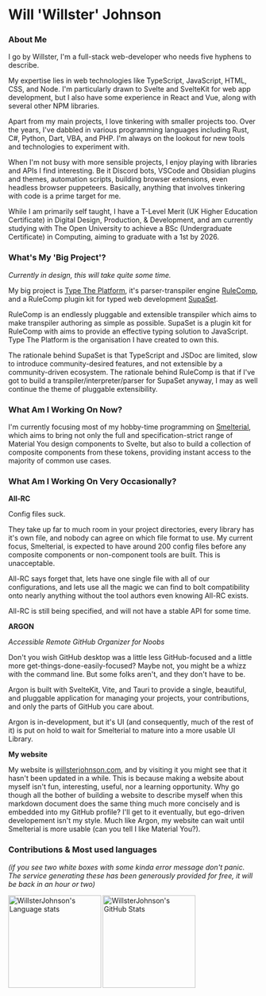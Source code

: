 # Will 'Willster' Johnson

### About Me

I go by Willster, I'm a full-stack web-developer who needs five hyphens to describe.

My expertise lies in web technologies like TypeScript, JavaScript, HTML, CSS, and Node. I'm particularly drawn to Svelte and SvelteKit for web app development, but I also have some experience in React and Vue, along with several other NPM libraries.

Apart from my main projects, I love tinkering with smaller projects too. Over the years, I've dabbled in various programming languages including Rust, C#, Python, Dart, VBA, and PHP. I'm always on the lookout for new tools and technologies to experiment with.

When I'm not busy with more sensible projects, I enjoy playing with libraries and APIs I find interesting. Be it Discord bots, VSCode and Obsidian plugins and themes, automation scripts, building browser extensions, even headless browser puppeteers. Basically, anything that involves tinkering with code is a prime target for me.

While I am primarily self taught, I have a T-Level Merit (UK Higher Education Certificate) in Digital Design, Production, & Development, and am currently studying with The Open University to achieve a BSc (Undergraduate Certificate) in Computing, aiming to graduate with a 1st by 2026.

### What's My 'Big Project'?

*Currently in design, this will take quite some time.*

My big project is [Type The Platform](https://github.com/TypeThePlatform), it's parser-transpiler engine [RuleComp](https://github.com/TypeThePlatform/RuleComp), and a RuleComp plugin kit for typed web development [SupaSet](https://github.com/TypeThePlatform/SupaSet).

RuleComp is an endlessly pluggable and extensible transpiler which aims to make transpiler authoring as simple as possible.
SupaSet is a plugin kit for RuleComp with aims to provide an effective typing solution to JavaScript.
Type The Platform is the organisation I have created to own this.

The rationale behind SupaSet is that TypeScript and JSDoc are limited, slow to introduce community-desired features, and not extensible by a community-driven ecosystem.
The rationale behind RuleComp is that if I've got to build a transpiler/interpreter/parser for SupaSet anyway, I may as well continue the theme of pluggable extensibility.

### What Am I Working On Now?

I'm currently focusing most of my hobby-time programming on [Smelterial](https://github.com/Smelterial/smelterial), which aims to bring not only the full and specification-strict range of Material You design components to Svelte, but also to build a collection of composite components from these tokens, providing instant access to the majority of common use cases.

### What Am I Working On Very Occasionally?

**All-RC**

Config files suck.

They take up far to much room in your project directories, every library has it's own file, and nobody can agree on which file format to use.
My current focus, Smelterial, is expected to have around 200 config files before any composite components or non-component tools are built. This is unacceptable.

All-RC says forget that, lets have one single file with all of our configurations, and lets use all the magic we can find to bolt compatibility onto nearly anything without the tool authors even knowing All-RC exists.

All-RC is still being specified, and will not have a stable API for some time.

**ARGON**

*Accessible Remote GitHub Organizer for Noobs*

Don't you wish GitHub desktop was a little less GitHub-focused and a little more get-things-done-easily-focused?
Maybe not, you might be a whizz with the command line. But some folks aren't, and they don't have to be.

Argon is built with SvelteKit, Vite, and Tauri to provide a single, beautiful, and pluggable application for managing your projects, your contributions, and only the parts of GitHub you care about.

Argon is in-development, but it's UI (and consequently, much of the rest of it) is put on hold to wait for Smelterial to mature into a more usable UI Library.

**My website**

My website is [willsterjohnson.com](https://willsterjohnson.com), and by visiting it you might see that it hasn't been updated in a while.
This is because making a website about myself isn't fun, interesting, useful, nor a learning opportunity. Why go though all the bother of building a website to describe myself when this markdown document does the same thing much more concisely and is embedded into my GitHub profile?
I'll get to it eventually, but ego-driven developement isn't my style. Much like Argon, my website can wait until Smelterial is more usable (can you tell I like Material You?).

### Contributions & Most used languages

*(if you see two white boxes with some kinda error message don't panic. The service generating these has been generously provided for free, it will be back in an hour or two)*

<img
	height="186.5"
	alt="WillsterJohnson's Language stats"
	src="https://github-readme-stats.vercel.app/api/top-langs/?username=WillsterJohnson&layout=compact&title_color=d92680&text_color=ff66b3&icon_color=d92680&border_color=d92680&bg_color=0f0008"
/>
<img
	height="186.5"
	alt="WillsterJohnson's GitHub Stats"
	src="https://github-readme-stats.vercel.app/api?username=WillsterJohnson&count_private=true&show_icons=true&title_color=d92680&text_color=ff66b3&icon_color=d92680&border_color=d92680&bg_color=0f0008"
/>
